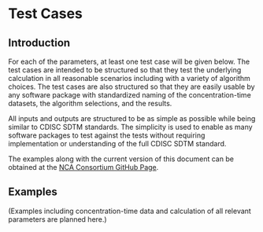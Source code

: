 # Test Cases

## Introduction

For each of the parameters, at least one test case will be given below.  The test cases are intended to be structured so that they test the underlying calculation in all reasonable scenarios including with a variety of algorithm choices.  The test cases are also structured so that they are easily usable by any software package with standardized naming of the concentration-time datasets, the algorithm selections, and the results.

All inputs and outputs are structured to be as simple as possible while being similar to CDISC SDTM standards.  The simplicity is used to enable as many software packages to test against the tests without requiring implementation or understanding of the full CDISC SDTM standard.

The examples along with the current version of this document can be obtained at the [NCA Consortium GitHub Page](https://github.com/NCAConsortium).

## Examples

(Examples including concentration-time data and calculation of all relevant parameters are planned here.)
